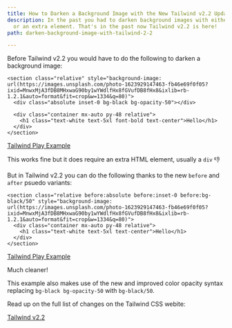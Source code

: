 ```yaml
---
title: How to Darken a Background Image with the New Tailwind v2.2 Update
description: In the past you had to darken background images with either custom CSS,
  or an extra element. That's in the past now Tailwind v2.2 is here!
path: darken-background-image-with-tailwind-2-2

---
```

Before Tailwind v2.2 you would have to do the following to darken a background image:

    <section class="relative" style="background-image: url(https://images.unsplash.com/photo-1623929147463-fb46e69f0f05?ixid=MnwxMjA3fDB8MHxwaG90by1wYWdlfHx8fGVufDB8fHx8&ixlib=rb-1.2.1&auto=format&fit=crop&w=1334&q=80)">
      <div class="absolute inset-0 bg-black bg-opacity-50"></div>
    
      <div class="container mx-auto py-48 relative">
        <h1 class="text-white text-5xl font-bold text-center">Hello</h1>
      </div>
    </section>

[Tailwind Play Example](https://play.tailwindcss.com/Pe9cWr9dFW "Example of code above")

This works fine but it does require an extra HTML element, usually a `div` 👎

But in Tailwind v2.2 you can do the following thanks to the new `before` and `after` psuedo variants:

    <section class="relative before:absolute before:inset-0 before:bg-black/50" style="background-image: url(https://images.unsplash.com/photo-1623929147463-fb46e69f0f05?ixid=MnwxMjA3fDB8MHxwaG90by1wYWdlfHx8fGVufDB8fHx8&ixlib=rb-1.2.1&auto=format&fit=crop&w=1334&q=80)">
      <div class="container mx-auto py-48 relative">
        <h1 class="text-white text-5xl text-center">Hello</h1>
      </div>
    </section>

[Tailwind Play Example](https://play.tailwindcss.com/nja7heWlTQ "Example of the code above")

Much cleaner!

This example also makes use of the new and improved color opacity syntax replacing `bg-black bg-opacity-50` with `bg-black/50`.

Read up on the full list of changes on the Tailwind CSS webite:

[Tailwind v2.2](https://blog.tailwindcss.com/tailwindcss-2-2 "Blog post describing the new Tailwind v2.2 update")
